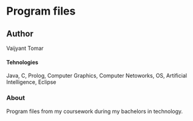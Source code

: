 # Program files

## Author
Vaijyant Tomar

#### Tehnologies
Java, C, Prolog, Computer Graphics, Computer Netoworks, OS, Artificial Intelligence, Eclipse

### About
Program files from my coursework during my bachelors in technology.

